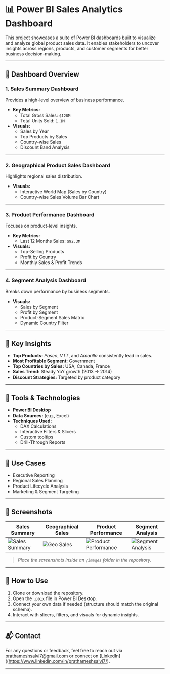 # 📊 Power BI Sales Analytics Dashboard

This project showcases a suite of Power BI dashboards built to visualize and analyze global product sales data. It enables stakeholders to uncover insights across regions, products, and customer segments for better business decision-making.

---

## 📁 Dashboard Overview

### 1. **Sales Summary Dashboard**
Provides a high-level overview of business performance.
- **Key Metrics:**
  - Total Gross Sales: `$128M`
  - Total Units Sold: `1.1M`
- **Visuals:**
  - Sales by Year
  - Top Products by Sales
  - Country-wise Sales
  - Discount Band Analysis

---

### 2. **Geographical Product Sales Dashboard**
Highlights regional sales distribution.
- **Visuals:**
  - Interactive World Map (Sales by Country)
  - Country-wise Sales Volume Bar Chart

---

### 3. **Product Performance Dashboard**
Focuses on product-level insights.
- **Key Metrics:**
  - Last 12 Months Sales: `$92.3M`
- **Visuals:**
  - Top-Selling Products
  - Profit by Country
  - Monthly Sales & Profit Trends

---

### 4. **Segment Analysis Dashboard**
Breaks down performance by business segments.
- **Visuals:**
  - Sales by Segment
  - Profit by Segment
  - Product-Segment Sales Matrix
  - Dynamic Country Filter

---

## 🧠 Key Insights
- **Top Products:** *Paseo*, *VTT*, and *Amarilla* consistently lead in sales.
- **Most Profitable Segment:** Government
- **Top Countries by Sales:** USA, Canada, France
- **Sales Trend:** Steady YoY growth (2013 → 2014)
- **Discount Strategies:** Targeted by product category

---

## 🔧 Tools & Technologies
- **Power BI Desktop**
- **Data Sources:** (e.g., Excel)
- **Techniques Used:** 
  - DAX Calculations
  - Interactive Filters & Slicers
  - Custom tooltips
  - Drill-Through Reports

---

## 🚀 Use Cases
- Executive Reporting
- Regional Sales Planning
- Product Lifecycle Analysis
- Marketing & Segment Targeting

---

## 📸 Screenshots

| Sales Summary | Geographical Sales | Product Performance | Segment Analysis |
|---------------|--------------------|----------------------|------------------|
| ![Sales Summary]([images/sales_summary.png](https://github.com/prathameshsalvi7/Geo-Sales-Dashboard/blob/main/Sales%20Summary.png)) | ![Geo Sales]([images/geographical_sales.png](https://github.com/prathameshsalvi7/Geo-Sales-Dashboard/blob/main/Geographical%20Product%20Sales.png)) | ![Product Performance]([images/product_performance.png](https://github.com/prathameshsalvi7/Geo-Sales-Dashboard/blob/main/Product%20Performance.png)) | ![Segment Analysis]((https://github.com/prathameshsalvi7/Geo-Sales-Dashboard/blob/main/Segment%20Analysis.png)) |

> _Place the screenshots inside an `/images` folder in the repository._

---

## 📂 How to Use
1. Clone or download the repository.
2. Open the `.pbix` file in Power BI Desktop.
3. Connect your own data if needed (structure should match the original schema).
4. Interact with slicers, filters, and visuals for dynamic insights.

---

## 📬 Contact
For any questions or feedback, feel free to reach out via prathameshsalvi7@gmail.com or connect on [LinkedIn]((https://www.linkedin.com/in/prathameshsalvi7/).

---
